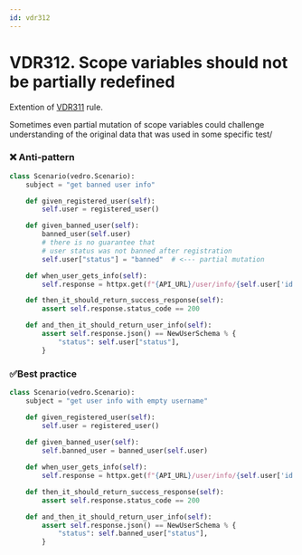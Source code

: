 ```yaml
---
id: vdr312
---
```


# VDR312. Scope variables should not be partially redefined

Extention of [VDR311](VDR311.md) rule.

Sometimes even partial mutation of scope variables could challenge understanding of the original data that was used in some specific test/


### ❌ Anti-pattern
```python
class Scenario(vedro.Scenario):
    subject = "get banned user info"

    def given_registered_user(self):
        self.user = registered_user()

    def given_banned_user(self):
        banned_user(self.user)
        # there is no guarantee that 
        # user status was not banned after registration
        self.user["status"] = "banned"  # <--- partial mutation

    def when_user_gets_info(self):
        self.response = httpx.get(f"{API_URL}/user/info/{self.user['id']}"

    def then_it_should_return_success_response(self):
        assert self.response.status_code == 200

    def and_then_it_should_return_user_info(self):
        assert self.response.json() == NewUserSchema % {
            "status": self.user["status"],
        }
```
### ✅Best practice
```python
class Scenario(vedro.Scenario):
    subject = "get user info with empty username"

    def given_registered_user(self):
        self.user = registered_user()
    
    def given_banned_user(self):
        self.banned_user = banned_user(self.user)

    def when_user_gets_info(self):
        self.response = httpx.get(f"{API_URL}/user/info/{self.user['id']}"

    def then_it_should_return_success_response(self):
        assert self.response.status_code == 200

    def and_then_it_should_return_user_info(self):
        assert self.response.json() == NewUserSchema % {
            "status": self.banned_user["status"],
        }
```


